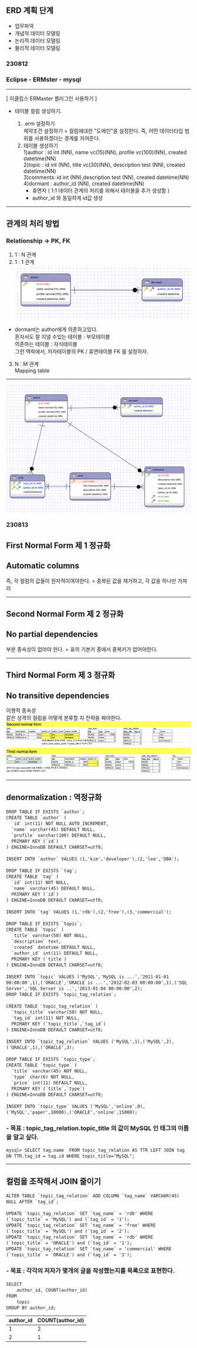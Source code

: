 ## ERD 계획 단계

- 업무파악<br>
- 개념적 데이터 모델링<br>
- 논리적 데이터 모델링<br>
- 물리적 데이터 모델링<br>

### 230812

### Eclipse - ERMster - mysql

---

[ 이클립스 ERMaster 플러그인 사용하기 ]

- 테이블 컬럼 생성하기.<br>

  1. .erm 설정하기<br>
     제약조건 설정하기 = 컬럼에대한 "도메인"을 설정한다. 즉, 어떤 데이터타입 범위를 사용하겠다는 경계를 지어준다.
  2. 테이블 생성하기<br>
     1)author : id int (NN), name vc(15)(NN), profile vc(100)(NN), created datetime(NN)<br>
     2)topic : id int (NN), title vc(30)(NN), description test (NN), created datetime(NN)<br>
     3)comments: id int (NN),description test (NN), created datetime(NN)<br>
     4)dormant : author_id (NN), created datetime(NN)<br>
     - 휴면자 ( 1:1 데이터 관계의 처리를 위해서 테이블을 추가 생성함 ) <br>
     - author_id 와 동일하게 id값 생성

---

## 관계의 처리 방법

### Relationship -> PK, FK

1. 1 : N 관계<br>
2. 1 : 1 관계<br>
   ![1:1 관계](dormant_relationship.png)

- dormant는 author에게 의존하고있다.<br>
  혼자서도 잘 지낼 수있는 테이블 : 부모테이블 <br>
  의존하는 테이블 : 자식테이블<br>
  그런 맥락에서, 저자테이블의 PK / 휴면테이블 FK 를 설정하자.<br>

3. N : M 관계<br>
   Mapping table

---

![ERD](ERD230812.png)

### 230813

## First Normal Form 제 1 정규화

## Automatic columns

즉, 각 컬럼의 값들이 원자적이여야한다. = 중복된 값을 제거하고, 각 값을 하나만 가져라

---

## Second Normal Form 제 2 정규화

## No partial dependencies

부분 종속성이 없어야 한다. = 표의 기본키 중에서 중복키가 없어야한다.

---

## Third Normal Form 제 3 정규화

## No transitive dependencies

이행적 종속성<br>
같은 성격의 컬럼을 어떻게 분류할 지 전략을 짜야한다.
![Third Normal Form](Thrid_normal_form.png)

---

## denormalization : 역정규화

```
DROP TABLE IF EXISTS `author`;
CREATE TABLE `author` (
  `id` int(11) NOT NULL AUTO_INCREMENT,
  `name` varchar(45) DEFAULT NULL,
  `profile` varchar(100) DEFAULT NULL,
  PRIMARY KEY (`id`)
) ENGINE=InnoDB DEFAULT CHARSET=utf8;

INSERT INTO `author` VALUES (1,'kim','developer'),(2,'lee','DBA');

DROP TABLE IF EXISTS `tag`;
CREATE TABLE `tag` (
  `id` int(11) NOT NULL,
  `name` varchar(45) DEFAULT NULL,
  PRIMARY KEY (`id`)
) ENGINE=InnoDB DEFAULT CHARSET=utf8;

INSERT INTO `tag` VALUES (1,'rdb'),(2,'free'),(3,'commercial');

DROP TABLE IF EXISTS `topic`;
CREATE TABLE `topic` (
  `title` varchar(50) NOT NULL,
  `description` text,
  `created` datetime DEFAULT NULL,
  `author_id` int(11) DEFAULT NULL,
  PRIMARY KEY (`title`)
) ENGINE=InnoDB DEFAULT CHARSET=utf8;

INSERT INTO `topic` VALUES ('MySQL','MySQL is ...','2011-01-01 00:00:00',1),('ORACLE','ORACLE is ...','2012-02-03 00:00:00',1),('SQL Server','SQL Server is ..','2013-01-04 00:00:00',2);
DROP TABLE IF EXISTS `topic_tag_relation`;

CREATE TABLE `topic_tag_relation` (
  `topic_title` varchar(50) NOT NULL,
  `tag_id` int(11) NOT NULL,
  PRIMARY KEY (`topic_title`,`tag_id`)
) ENGINE=InnoDB DEFAULT CHARSET=utf8;

INSERT INTO `topic_tag_relation` VALUES ('MySQL',1),('MySQL',2),('ORACLE',1),('ORACLE',3);

DROP TABLE IF EXISTS `topic_type`;
CREATE TABLE `topic_type` (
  `title` varchar(45) NOT NULL,
  `type` char(6) NOT NULL,
  `price` int(11) DEFAULT NULL,
  PRIMARY KEY (`title`,`type`)
) ENGINE=InnoDB DEFAULT CHARSET=utf8;

INSERT INTO `topic_type` VALUES ('MySQL','online',0),('MySQL','paper',10000),('ORACLE','online',15000);
```

### - 목표 : topic_tag_relation.topic_title 의 값이 MySQL 인 태그의 이름을 알고 싶다.

```
mysql> SELECT tag.name  FROM topic_tag_relation AS TTR LEFT JOIN tag ON TTR.tag_id = tag.id WHERE topic_title="MySQL";
```

---

## 컬럼을 조작해서 JOIN 줄이기

```
ALTER TABLE `topic_tag_relation` ADD COLUMN `tag_name` VARCHAR(45) NULL AFTER `tag_id`;

UPDATE `topic_tag_relation` SET `tag_name` = 'rdb' WHERE (`topic_title` = 'MySQL') and (`tag_id` = '1');
UPDATE `topic_tag_relation` SET `tag_name` = 'free' WHERE (`topic_title` = 'MySQL') and (`tag_id` = '2');
UPDATE `topic_tag_relation` SET `tag_name` = 'rdb' WHERE (`topic_title` = 'ORACLE') and (`tag_id` = '1');
UPDATE `topic_tag_relation` SET `tag_name` = 'commercial' WHERE (`topic_title` = 'ORACLE') and (`tag_id` = '3');
```

### - 목표 : 각각의 저자가 몇개의 글을 작성했는지를 목록으로 표현한다.

```
SELECT
    author_id, COUNT(author_id)
FROM
    topic
GROUP BY author_id;
```

| author_id | COUNT(author_id) |
| --------- | ---------------- |
| 1         | 2                |
| 2         | 1                |

